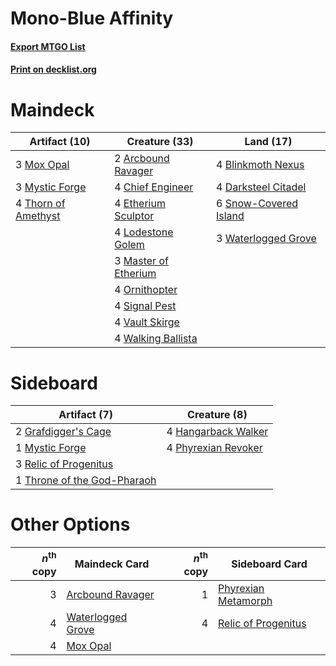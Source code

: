 # Mono-Blue Affinity

#### [Export MTGO List](../collection/Mono-Blue%20Affinity/Mono-Blue%20Affinity.txt)
#### [Print on decklist.org](http://decklist.org/?deckmain=2%09Arcbound%20Ravager%0A4%09Blinkmoth%20Nexus%0A4%09Chief%20Engineer%0A4%09Darksteel%20Citadel%0A4%09Etherium%20Sculptor%0A4%09Lodestone%20Golem%0A3%09Master%20of%20Etherium%0A3%09Mox%20Opal%0A3%09Mystic%20Forge%0A4%09Ornithopter%0A4%09Signal%20Pest%0A6%09Snow-Covered%20Island%0A4%09Thorn%20of%20Amethyst%0A4%09Vault%20Skirge%0A4%09Walking%20Ballista%0A3%09Waterlogged%20Grove&deckside=2%09Grafdigger's%20Cage%0A4%09Hangarback%20Walker%0A1%09Mystic%20Forge%0A4%09Phyrexian%20Revoker%0A3%09Relic%20of%20Progenitus%0A1%09Throne%20of%20the%20God-Pharaoh)
# Maindeck

|                                        Artifact (10)                                         |                                         Creature (33)                                         |                                           Land (17)                                            |
|----------------------------------------------------------------------------------------------|-----------------------------------------------------------------------------------------------|------------------------------------------------------------------------------------------------|
|3 [Mox Opal](http://gatherer.wizards.com/Pages/Card/Details.aspx?multiverseid=397719)         |2 [Arcbound Ravager](http://gatherer.wizards.com/Pages/Card/Details.aspx?multiverseid=50943)   |4 [Blinkmoth Nexus](http://gatherer.wizards.com/Pages/Card/Details.aspx?multiverseid=39439)     |
|3 [Mystic Forge](http://gatherer.wizards.com/Pages/Card/Details.aspx?multiverseid=466987)     |4 [Chief Engineer](http://gatherer.wizards.com/Pages/Card/Details.aspx?multiverseid=420703)    |4 [Darksteel Citadel](http://gatherer.wizards.com/Pages/Card/Details.aspx?multiverseid=389479)  |
|4 [Thorn of Amethyst](http://gatherer.wizards.com/Pages/Card/Details.aspx?multiverseid=140166)|4 [Etherium Sculptor](http://gatherer.wizards.com/Pages/Card/Details.aspx?multiverseid=176435) |6 [Snow-Covered Island](http://gatherer.wizards.com/Pages/Card/Details.aspx?multiverseid=121130)|
|                                                                                              |4 [Lodestone Golem](http://gatherer.wizards.com/Pages/Card/Details.aspx?multiverseid=220536)   |3 [Waterlogged Grove](http://gatherer.wizards.com/Pages/Card/Details.aspx?multiverseid=464198)  |
|                                                                                              |3 [Master of Etherium](http://gatherer.wizards.com/Pages/Card/Details.aspx?multiverseid=175114)|                                                                                                |
|                                                                                              |4 [Ornithopter](http://gatherer.wizards.com/Pages/Card/Details.aspx?multiverseid=129665)       |                                                                                                |
|                                                                                              |4 [Signal Pest](http://gatherer.wizards.com/Pages/Card/Details.aspx?multiverseid=213773)       |                                                                                                |
|                                                                                              |4 [Vault Skirge](http://gatherer.wizards.com/Pages/Card/Details.aspx?multiverseid=217984)      |                                                                                                |
|                                                                                              |4 [Walking Ballista](http://gatherer.wizards.com/Pages/Card/Details.aspx?multiverseid=423848)  |                                                                                                |


# Sideboard

|                                             Artifact (7)                                             |                                         Creature (8)                                         |
|------------------------------------------------------------------------------------------------------|----------------------------------------------------------------------------------------------|
|2 [Grafdigger's Cage](http://gatherer.wizards.com/Pages/Card/Details.aspx?multiverseid=278452)        |4 [Hangarback Walker](http://gatherer.wizards.com/Pages/Card/Details.aspx?multiverseid=420600)|
|1 [Mystic Forge](http://gatherer.wizards.com/Pages/Card/Details.aspx?multiverseid=466987)             |4 [Phyrexian Revoker](http://gatherer.wizards.com/Pages/Card/Details.aspx?multiverseid=383343)|
|3 [Relic of Progenitus](http://gatherer.wizards.com/Pages/Card/Details.aspx?multiverseid=174824)      |                                                                                              |
|1 [Throne of the God-Pharaoh](http://gatherer.wizards.com/Pages/Card/Details.aspx?multiverseid=426939)|                                                                                              |


# Other Options

|*n*<sup>th</sup> copy|                                       Maindeck Card                                        |*n*<sup>th</sup> copy|                                        Sideboard Card                                        |
|--------------------:|--------------------------------------------------------------------------------------------|--------------------:|----------------------------------------------------------------------------------------------|
|                    3|[Arcbound Ravager](http://gatherer.wizards.com/Pages/Card/Details.aspx?multiverseid=50943)  |                    1|[Phyrexian Metamorph](http://gatherer.wizards.com/Pages/Card/Details.aspx?multiverseid=214375)|
|                    4|[Waterlogged Grove](http://gatherer.wizards.com/Pages/Card/Details.aspx?multiverseid=464198)|                    4|[Relic of Progenitus](http://gatherer.wizards.com/Pages/Card/Details.aspx?multiverseid=174824)|
|                    4|[Mox Opal](http://gatherer.wizards.com/Pages/Card/Details.aspx?multiverseid=397719)         |                     |                                                                                              |

